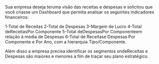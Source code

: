 Sua empresa deseja teruma visão das receitas e despesas e solicitou que você criasse um Dashboard que permita analisar os seguintes indicadores financeiros:

1-Total de Receitas
2-Total de Despesas
3-Margem de Lucro
4-Total deReceitasPor Componente
5-Total deDespesasPor Componenteem relação à média de Despesas
6-Total  de  Receitase  Despesas Por  Componente  e  Por  Ano, com  a  hierarquia Tipo/Componente.

Além disso a empresa precisa identificar os segmentos ondeReceitas e Despesas são maiores e menores a fim de traçar seu plano estratégico.
